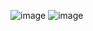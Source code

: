 ![image](https://user-images.githubusercontent.com/60442877/210253064-fb727657-37d7-46e5-9052-a4b021223eff.png)
![image](https://user-images.githubusercontent.com/60442877/210253086-012cb93b-147b-41c3-82eb-3230f51d6f2c.png)
